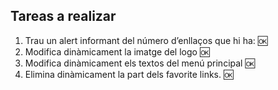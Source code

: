  ## Tareas a realizar

1. Trau un alert informant del número d’enllaços que hi ha: :ok:
2. Modifica dinàmicament la imatge del logo :ok:
3. Modifica dinàmicament els textos del menú principal :ok:
4. Elimina dinàmicament la part dels favorite links. :ok: